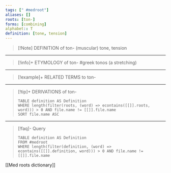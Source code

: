 ```yaml
---
tags: [" #medroot"]
aliases: []
roots: [ton-]
forms: [combining]
alphabet:: T
definition: [tone, tension]
---
```

>[!Note] DEFINITION of ton-
>(muscular) tone, tension
_____
>[!info]+ ETYMOLOGY of ton-
>#greek tonos (a stretching)
_____
>[!example]+ RELATED TERMS to ton-
>
_____
>[!tip]+ DERIVATIONS of ton-
>```dataview
>TABLE definition AS Definition 
>WHERE length(filter(roots, (word) => econtains([[]].roots, word))) > 0 AND file.name != [[]].file.name
>SORT file.name ASC
>```
___
>[!faq]- Query
>```dataview
>TABLE definition AS Definition
>FROM #medroot
>WHERE length(filter(definition, (word) => econtains([[]].definition, word))) > 0 AND file.name != [[]].file.name
>```

[[Med roots dictionary]]